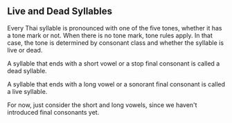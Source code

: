 ## Live and Dead Syllables

Every Thai syllable is pronounced with one of the five tones, whether it has a tone mark or not. When there is no tone mark, tone rules apply. In that case, the tone is determined by consonant class and whether the syllable is live or dead.

A syllable that ends with a short vowel or a stop final consonant is called a dead syllable.

A syllable that ends with a long vowel or a sonorant final consonant is called a live syllable.

For now, just consider the short and long vowels, since we haven't introduced final consonants yet.